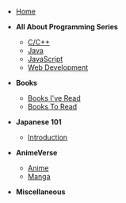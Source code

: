* [Home](/index.md)
- **All About Programming Series**
  - [C/C++](/Programming/CC++/index.md)
  - [Java](/Programming/Java/index.md)
  - [JavaScript](/Programming/JavaScript/index.md)
  - [Web Development](/Programming/Web/index.md)
  
- **Books**
  - [Books I've Read](/Books/read.md)
  - [Books To Read](/Books/toRead.md)
  
- **Japanese 101**
  - [Introduction](/Japanese/index.md)
  
- **AnimeVerse**

  - [Anime](/AnimeVerse/anime.md)
  - [Manga](/AnimeVerse/manga.md)

- **Miscellaneous**